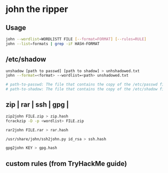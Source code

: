 # john the ripper

## Usage

```bash
john --wordlist=WORDLISTT FILE [--format=FORMAT] [--rules=RULE]
john --list=formats | grep -iF HASH-FORMAT
```

## /etc/shadow

```bash
unshadow [path to passwd] [path to shadow] > unhshadowed.txt
john --format=<format> --wordlist=<path> unshadowed.txt

# path-to-passwd: The file that contains the copy of the /etc/passwd file you've taken from the target machine
# path-to-shadow: The file that contains the copy of the /etc/shadow file you've taken from the target machine
```

## zip | rar | ssh | gpg |

```bash
zip2john FILE.zip > zip.hash
fcrackzip -D -p <wordlist> FILE.zip

rar2john FILE.rar > rar.hash

/usr/share/john/ssh2john.py id_rsa > ssh.hash

gpg2john KEY > gpg.hash
```

## custom rules (from TryHackMe guide)
